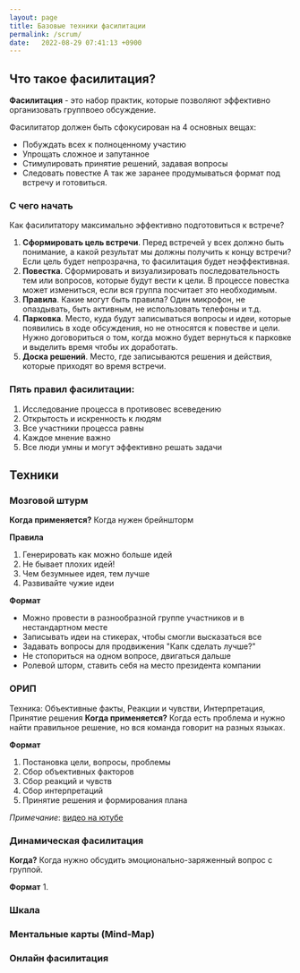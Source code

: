 ```yaml
---
layout: page
title: Базовые техники фасилитации
permalink: /scrum/
date:   2022-08-29 07:41:13 +0900
---
```


## Что такое фасилитация?

**Фасилитация** - это набор практик, которые позволяют эффективно организовать группвоео обсуждение. 

Фасилитатор должен быть сфокусирован на 4 основных вещах: 
- Побуждать всех к полноценному участию 
- Упрощать сложное и запутанное 
- Стимулировать принятие решений, задавая вопросы 
- Следовать повестке 
А так же заранее продумываться формат под встречу и готовиться.

### C чего начать
Как фасилитатору максимально эффективно подготовиться к встрече?
1. **Сформировать цель встречи**. Перед встречей у всех должно быть понимание, а какой результат мы должны получить к концу встречи? 
Если цель будет непрозрачна, то фасилитация будет неэффективная.
2. **Повестка**. Сформировать и визуализировать последовательность тем или вопросов, которые будут вести к цели. В процессе повестка может измениться, если вся группа посчитает это необходимым.
3. **Правила**. Какие могут быть правила? Один микрофон, не опаздывать, быть активным, не использовать телефоны и т.д. 
4. **Парковка**. Место, куда будут записываться вопросы и идеи, которые появились в ходе обсуждения, но не относятся к повестве и цели. Нужно договориться о том, когда можно будет вернуться к парковке и выделить время чтобы их доработать.
5. **Доска решений**. Место, где записываются решения и действия, которые приходят во время встречи.

### Пять правил фасилитации:
1. Исследование процесса в противовес всеведению
2. Открытость и искренность к людям 
3. Все участники процесса равны 
4. Каждое мнение важно 
5. Все люди умны и могут эффективно решать задачи

## Техники 
### Мозговой штурм
**Когда применяется?** Когда нужен брейншторм

**Правила**
1. Генерировать как можно больше идей 
2. Не бывает плохих идей!
3. Чем безумныее идея, тем лучше
4. Развивайте чужие идеи

**Формат**
- Можно провести в разнообразной группе участников и в нестандартном месте
- Записывать идеи на стикерах, чтобы смогли высказаться все 
- Задавать вопросы для продвижения "Капк сделать лучше?"
- Не стопориться на одном вопросе, двигаться дальше 
- Ролевой шторм, ставить себя на место президента компании

### ОРИП
Техника: Объективные факты, Реакции и чувстви, Интерпретация, Принятие решения
**Когда применяется?** Когда есть проблема и нужно найти правильное решение, но вся команда говорит на разных языках.

**Формат**
1. Постановка цели, вопросы, проблемы
2. Сбор объективных факторов
3. Сбор реакций и чувств 
4. Сбор интерпретаций 
5. Принятие решения и формирования плана 

*Примечание*: [видео на ютубе](https://www.youtube.com/watch?v=1uPkMYE59PA)

### Динамическая фасилитация
**Когда?** Когда нужно обсудить эмоционально-заряженный вопрос с группой.

**Формат**
1.

### Шкала

### Ментальные карты (Mind-Map)

### Онлайн фасилитация




